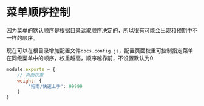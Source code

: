 # 菜单顺序控制

因为菜单的默认顺序是根据目录读取顺序决定的，所以很有可能会出现和预期中不一样的顺序。

现在可以在根目录增加配置文件```docs.config.js```，配置页面权重可控制指定菜单在同级菜单中的顺序，权重越高，顺序越靠前，不设置默认为0

```js
module.exports = {
    // 页面权重
    weight: {
        '指南/快速上手': 99999
    }
}
```
